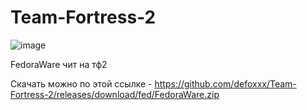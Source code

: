 # Team-Fortress-2


![image](https://user-images.githubusercontent.com/53594431/198862666-3883f930-89a0-4d87-bafd-c3ed09eadab6.png)


FedoraWare чит на тф2 

Скачать можно по этой ссылке - https://github.com/defoxxx/Team-Fortress-2/releases/download/fed/FedoraWare.zip
